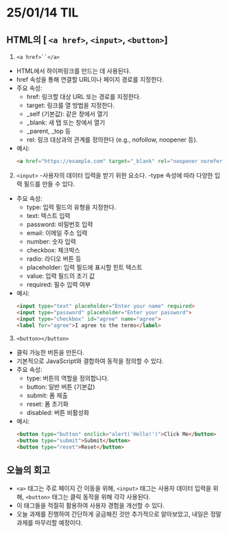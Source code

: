 # 25/01/14 TIL
## HTML의 [ `<a href>`, `<input>`, `<button>`] 
1. `<a href>``</a>`
  - HTML에서 하이퍼링크를 만드는 데 사용된다.
  - href 속성을 통해 연결할 URL이나 페이지 경로를 지정한다.
  - 주요 속성:
    - href: 링크할 대상 URL 또는 경로를 지정한다.
    - target: 링크를 열 방법을 지정한다.
    - _self (기본값): 같은 창에서 열기
    - _blank: 새 탭 또는 창에서 열기
    - _parent, _top 등
    - rel: 링크 대상과의 관계를 정의한다 (e.g., nofollow, noopener 등).
  - 예시:
    ```HTML
    <a href="https://example.com" target="_blank" rel="noopener noreferrer">Go to Example</a>
    ```

2. `<input>`
  -사용자의 데이터 입력을 받기 위한 요소다.
  -type 속성에 따라 다양한 입력 필드를 만들 수 있다.
  - 주요 속성:
    - type: 입력 필드의 유형을 지정한다.
    - text: 텍스트 입력
    - password: 비밀번호 입력
    - email: 이메일 주소 입력
    - number: 숫자 입력
    - checkbox: 체크박스
    - radio: 라디오 버튼 등
    - placeholder: 입력 필드에 표시할 힌트 텍스트
    - value: 입력 필드의 초기 값
    - required: 필수 입력 여부
  - 예시:
    ```HTML
    <input type="text" placeholder="Enter your name" required>
    <input type="password" placeholder="Enter your password">
    <input type="checkbox" id="agree" name="agree">
    <label for="agree">I agree to the terms</label>
    ```
3. `<button></button>`
  - 클릭 가능한 버튼을 만든다.
  - 기본적으로 JavaScript와 결합하여 동작을 정의할 수 있다.
  - 주요 속성:
    - type: 버튼의 역할을 정의합니다.
    - button: 일반 버튼 (기본값)
    - submit: 폼 제출
    - reset: 폼 초기화
    - disabled: 버튼 비활성화
  - 예시:
    ```HTML
    <button type="button" onclick="alert('Hello!')">Click Me</button>
    <button type="submit">Submit</button>
    <button type="reset">Reset</button>
    ```
## 오늘의 회고
  - `<a>` 태그는 주로 페이지 간 이동을 위해, `<input>` 태그는 사용자 데이터 입력을 위해, `<button>` 태그는 클릭 동작을 위해 각각 사용된다.
  - 이 태그들을 적절히 활용하여 사용자 경험을 개선할 수 있다.
  - 오늘 과제를 진행하여 간단하게 궁금해진 것만 추가적으로 알아보았고, 내일은 정말 과제를 마무리할 예정이다.